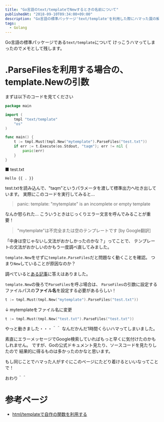```yaml
---
title: "Go言語のtext/templateでNewするときの名前について"
publishedAt: "2018-09-10T09:34:00+09:00"
description: "Go言語の標準パッケージ'text/template'を利用した際にハマった罠の解説です。"
tags:
  - Golang
---
```


Go言語の標準パッケージである`text/template`について
けっこうハマってしまったのでメモとして残します。

# .ParseFilesを利用する場合の、template.Newの引数
まずは以下のコードを見てください

```go
package main

import (
	tmpl "text/template"
	"os"
)

func main() {
	t := tmpl.Must(tmpl.New("mytemplate").ParseFiles("test.txt"))
	if err := t.Execute(os.Stdout, "taqm"); err != nil {
		panic(err)
	}
}
```

■ test.txt

```
Hello {{ . }}
```

test.txtを読み込んで、"taqm"というパラメータを渡して標準出力へ吐き出しています。
実際にこのコードを実行してみると...

> panic: template: "mytemplate" is an incomplete or empty template

なんか怒られた...
こういうときはじっくりエラー文言を呼んでみることが重要！

> "mytemplate"は不完全または空のテンプレートです [by Google翻訳]

「中身は空じゃないし文法がおかしかったのかな？」ってことで、
テンプレートの文法がおかしいのかもう一度調べ直してみました。

`template.New`をせずに`template.ParseFiles`だと問題なく動くことを確認。
つまり`New`していることが原因なのか？

調べていると[ある記事](https://qiita.com/akiraak/items/aa259b3988e00c2a3820)に答えはありました。

`template.New`の後ろで`ParseFiles`を呼ぶ場合は、
`ParseFiles`の引数に設定するファイルパスの**ファイル名**を設定する必要があるらしい！

```go
t := tmpl.Must(tmpl.New("mytemplate").ParseFiles("test.txt"))
```
↓ mytemplateをファイル名に変更

```go
t := tmpl.Must(tmpl.New("test.txt").ParseFiles("test.txt"))
```

やっと動きました・・・＾＾
なんだかんだ1時間くらいハマってしまいました。

素直にエラーメッセージでGoogle検索していればもっと早くに気付けたのかもしれません。
ですが、Goの公式ドキュメント見たり、ソースコードを見たりしたので
結果的に得るものは多かったのかなと思います。

もし同じことでハマった人がすぐにこのページにたどり着けるといいなってことで！

おわり＾＾

# 参考ページ
- [html/templateで自作の関数を利用する](https://qiita.com/akiraak/items/aa259b3988e00c2a3820)
